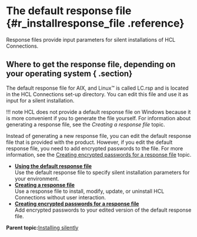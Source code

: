 # The default response file {#r_installresponse_file .reference}

Response files provide input parameters for silent installations of HCL Connections.

## Where to get the response file, depending on your operating system { .section}

The default response file for AIX, and Linux™ is called LC.rsp and is located in the HCL Connections set-up directory. You can edit this file and use it as input for a silent installation.

!!! note
    HCL does not provide a default response file on Windows because it is more convenient if you to generate the file yourself. For information about generating a response file, see the *Creating a response file* topic.

Instead of generating a new response file, you can edit the default response file that is provided with the product. However, if you edit the default response file, you need to add encrypted passwords to the file. For more information, see the [Creating encrypted passwords for a response file](t_silent_create_encrypted_passwords.md) topic.

-   **[Using the default response file](../install/t_silent_install_edit_response.md)**  
Use the default response file to specify silent installation parameters for your environment.
-   **[Creating a response file](../install/t_silent_install_create_response.md)**  
Use a response file to install, modify, update, or uninstall HCL Connections without user interaction.
-   **[Creating encrypted passwords for a response file](../install/t_silent_create_encrypted_passwords.md)**  
Add encrypted passwords to your edited version of the default response file.

**Parent topic:**[Installing silently](../install/c_install_silent.md)

